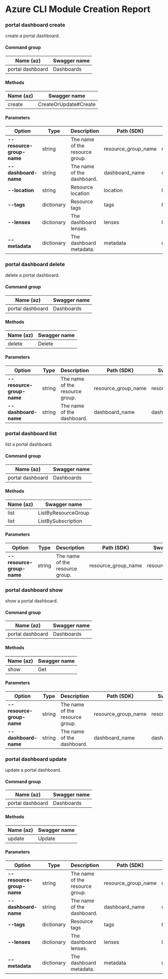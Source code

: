 # Azure CLI Module Creation Report

### portal dashboard create

create a portal dashboard.

#### Command group
|Name (az)|Swagger name|
|---------|------------|
|portal dashboard|Dashboards|

#### Methods
|Name (az)|Swagger name|
|---------|------------|
|create|CreateOrUpdate#Create|

#### Parameters
|Option|Type|Description|Path (SDK)|Swagger name|
|------|----|-----------|----------|------------|
|**--resource-group-name**|string|The name of the resource group.|resource_group_name|resourceGroupName|
|**--dashboard-name**|string|The name of the dashboard.|dashboard_name|dashboardName|
|**--location**|string|Resource location|location|location|
|**--tags**|dictionary|Resource tags|tags|tags|
|**--lenses**|dictionary|The dashboard lenses.|lenses|lenses|
|**--metadata**|dictionary|The dashboard metadata.|metadata|metadata|

### portal dashboard delete

delete a portal dashboard.

#### Command group
|Name (az)|Swagger name|
|---------|------------|
|portal dashboard|Dashboards|

#### Methods
|Name (az)|Swagger name|
|---------|------------|
|delete|Delete|

#### Parameters
|Option|Type|Description|Path (SDK)|Swagger name|
|------|----|-----------|----------|------------|
|**--resource-group-name**|string|The name of the resource group.|resource_group_name|resourceGroupName|
|**--dashboard-name**|string|The name of the dashboard.|dashboard_name|dashboardName|

### portal dashboard list

list a portal dashboard.

#### Command group
|Name (az)|Swagger name|
|---------|------------|
|portal dashboard|Dashboards|

#### Methods
|Name (az)|Swagger name|
|---------|------------|
|list|ListByResourceGroup|
|list|ListBySubscription|

#### Parameters
|Option|Type|Description|Path (SDK)|Swagger name|
|------|----|-----------|----------|------------|
|**--resource-group-name**|string|The name of the resource group.|resource_group_name|resourceGroupName|

### portal dashboard show

show a portal dashboard.

#### Command group
|Name (az)|Swagger name|
|---------|------------|
|portal dashboard|Dashboards|

#### Methods
|Name (az)|Swagger name|
|---------|------------|
|show|Get|

#### Parameters
|Option|Type|Description|Path (SDK)|Swagger name|
|------|----|-----------|----------|------------|
|**--resource-group-name**|string|The name of the resource group.|resource_group_name|resourceGroupName|
|**--dashboard-name**|string|The name of the dashboard.|dashboard_name|dashboardName|

### portal dashboard update

update a portal dashboard.

#### Command group
|Name (az)|Swagger name|
|---------|------------|
|portal dashboard|Dashboards|

#### Methods
|Name (az)|Swagger name|
|---------|------------|
|update|Update|

#### Parameters
|Option|Type|Description|Path (SDK)|Swagger name|
|------|----|-----------|----------|------------|
|**--resource-group-name**|string|The name of the resource group.|resource_group_name|resourceGroupName|
|**--dashboard-name**|string|The name of the dashboard.|dashboard_name|dashboardName|
|**--tags**|dictionary|Resource tags|tags|tags|
|**--lenses**|dictionary|The dashboard lenses.|lenses|lenses|
|**--metadata**|dictionary|The dashboard metadata.|metadata|metadata|
